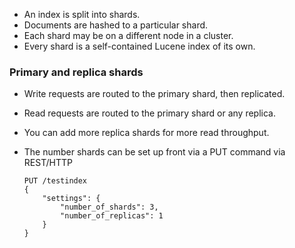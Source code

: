- An index is split into shards.
- Documents are hashed to a particular shard.
- Each shard may be on a different node in a cluster.
- Every shard is a self-contained Lucene index of its own.

### Primary and replica shards
- Write requests are routed to the primary shard, then replicated.
- Read requests are routed to the primary shard or any replica.

- You can add more replica shards for more read throughput.
- The number shards can be set up front via a PUT command via REST/HTTP
    ```
    PUT /testindex
    {
        "settings": {
            "number_of_shards": 3,
            "number_of_replicas": 1
        }
    }
    ```